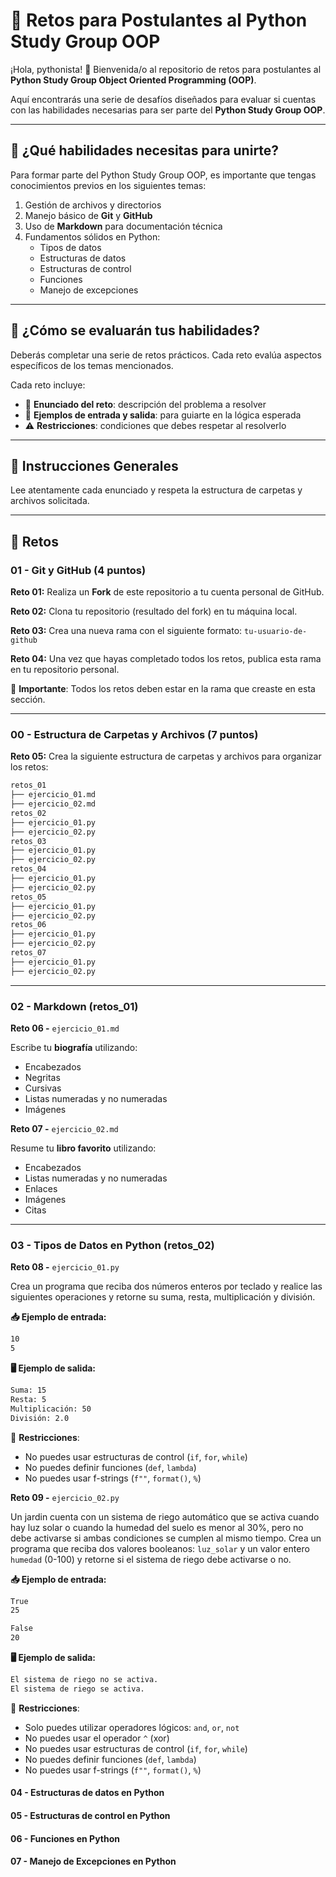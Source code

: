 # 🐍 Retos para Postulantes al Python Study Group OOP

¡Hola, pythonista! 👋
Bienvenida/o al repositorio de retos para postulantes al **Python Study Group Object Oriented Programming (OOP)**.

Aquí encontrarás una serie de desafíos diseñados para evaluar si cuentas con las habilidades necesarias para ser parte del **Python Study Group OOP**.

---

## 🧠 ¿Qué habilidades necesitas para unirte?

Para formar parte del Python Study Group OOP, es importante que tengas conocimientos previos en los siguientes temas:

1. Gestión de archivos y directorios
2. Manejo básico de **Git** y **GitHub**
3. Uso de **Markdown** para documentación técnica
4. Fundamentos sólidos en Python:
     * Tipos de datos
     * Estructuras de datos
     * Estructuras de control
     * Funciones
     * Manejo de excepciones

---

## 🧪 ¿Cómo se evaluarán tus habilidades?

Deberás completar una serie de retos prácticos. Cada reto evalúa aspectos específicos de los temas mencionados.

Cada reto incluye:

* 📄 **Enunciado del reto**: descripción del problema a resolver
* 🧮 **Ejemplos de entrada y salida**: para guiarte en la lógica esperada
* ⚠️ **Restricciones**: condiciones que debes respetar al resolverlo

---

## 🚀 Instrucciones Generales

Lee atentamente cada enunciado y respeta la estructura de carpetas y archivos solicitada.

---

## 🧩 Retos

### 01 - Git y GitHub (4 puntos)

**Reto 01:** Realiza un **Fork** de este repositorio a tu cuenta personal de GitHub.

**Reto 02:** Clona tu repositorio (resultado del fork) en tu máquina local.

**Reto 03:** Crea una nueva rama con el siguiente formato: `tu-usuario-de-github`

**Reto 04:** Una vez que hayas completado todos los retos, publica esta rama en tu repositorio personal.

📌 **Importante**: Todos los retos deben estar en la rama que creaste en esta sección.

---

### 00 - Estructura de Carpetas y Archivos (7 puntos)

**Reto 05:** Crea la siguiente estructura de carpetas y archivos para organizar los retos:

``` bash
retos_01
├── ejercicio_01.md
├── ejercicio_02.md
retos_02
├── ejercicio_01.py
├── ejercicio_02.py
retos_03
├── ejercicio_01.py
├── ejercicio_02.py
retos_04
├── ejercicio_01.py
├── ejercicio_02.py
retos_05
├── ejercicio_01.py
├── ejercicio_02.py
retos_06
├── ejercicio_01.py
├── ejercicio_02.py
retos_07
├── ejercicio_01.py
├── ejercicio_02.py
```

---

### 02 - Markdown (retos\_01)

**Reto 06 -** `ejercicio_01.md` 

Escribe tu **biografía** utilizando:

* Encabezados
* Negritas
* Cursivas
* Listas numeradas y no numeradas
* Imágenes

**Reto 07 -**  `ejercicio_02.md`

Resume tu **libro favorito** utilizando:

* Encabezados
* Listas numeradas y no numeradas
* Enlaces
* Imágenes
* Citas

---

### 03 - Tipos de Datos en Python (retos\_02)

**Reto 08 -**  `ejercicio_01.py`

Crea un programa que reciba dos números enteros por teclado y realice las siguientes operaciones y retorne su suma, resta, multiplicación y división.

**📥 Ejemplo de entrada:**

``` bash
10
5
```

**🖥️ Ejemplo de salida:**

``` bash
Suma: 15
Resta: 5
Multiplicación: 50
División: 2.0
```

🚫 **Restricciones**:

* No puedes usar estructuras de control (`if`, `for`, `while`)
* No puedes definir funciones (`def`, `lambda`)
* No puedes usar f-strings (`f""`, `format()`, `%`)

**Reto 09 -**  `ejercicio_02.py`

Un jardin cuenta con un sistema de riego automático que se activa cuando hay luz solar o cuando la humedad del suelo es menor al 30%, pero no debe activarse si ambas condiciones se cumplen al mismo tiempo. Crea un programa que reciba dos valores booleanos: `luz_solar` y un valor entero `humedad` (0-100) y retorne si el sistema de riego debe activarse o no.

**📥 Ejemplo de entrada:**

``` bash
True
25

False
20
```

**🖥️ Ejemplo de salida:**

``` bash
El sistema de riego no se activa.
El sistema de riego se activa.
```

🚫 **Restricciones**:

* Solo puedes utilizar operadores lógicos: `and`, `or`, `not`
* No puedes usar el operador `^` (xor)
* No puedes usar estructuras de control (`if`, `for`, `while`)
* No puedes definir funciones (`def`, `lambda`)
* No puedes usar f-strings (`f""`, `format()`, `%`)



#### 04 - Estructuras de datos en Python
#### 05 - Estructuras de control en Python
#### 06 - Funciones en Python
#### 07 - Manejo de Excepciones en Python

